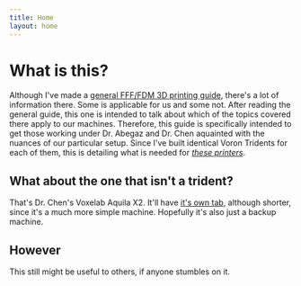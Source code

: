 ```yaml
---
title: Home
layout: home
---
```


# What is this?
Although I've made a [general FFF/FDM 3D printing guide], there's a lot of information there. Some is applicable for us and some not. After reading the general guide, this one is intended to talk about which of the topics covered there apply to our machines. Therefore, this guide is specifically intended to get those working under Dr. Abegaz and Dr. Chen aquainted with the nuances of our particular setup. Since I've built identical Voron Tridents for each of them, this is detailing what is needed for [*these printers*].

## What about the one that isn't a trident?
That's Dr. Chen's Voxelab Aquila X2. It'll have [it's own tab], although shorter, since it's a much more simple machine. Hopefully it's also just a backup machine.

## However
This still might be useful to others, if anyone stumbles on it.

[general FFF/FDM 3D printing guide]: https://intervade.github.io/fff-guide
[it's own tab]: https://intervade.github.io/trident-walkthrough/aquila.html
[*these printers*]: https://intervade.github.io/trident-walkthrough/trident_base.html
